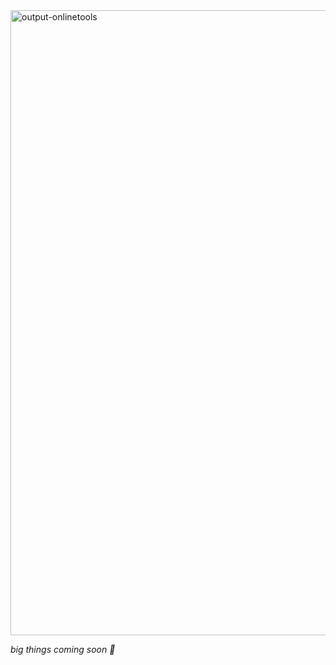 <img src="https://github.com/user-attachments/assets/aca21e69-9b62-49d5-a05c-a279059a6286" alt="output-onlinetools" width="1000"/>

*big things coming soon 👀*

<!--

👨🏽‍💻 Aspiring Software Engineer passionate about using tech to solve real-world problems <br/>

<br>🎓 Freshman Computer Science Major at The Pennsylvania State University, with a minor in Cybersecurity <br/>

<br>🚀 Co-founder & Social Media Chair of Multicultural Innovators in Computer Science ([MICS](https://linktr.ee/micspsu)) <br/>

<br>📊 Currently exploring data science, AI, and building impactful community projects <br/><br>


**mattothomas/mattothomas** is a ✨ _special_ ✨ repository because its `README.md` (this file) appears on your GitHub profile.

Here are some ideas to get you started:

- 🔭 I’m currently working on ...
- 🌱 I’m currently learning ...
- 👯 I’m looking to collaborate on ...
- 🤔 I’m looking for help with ...
- 💬 Ask me about ...
- 📫 How to reach me: ...
- 😄 Pronouns: ...
- ⚡ Fun fact: ...
-->
